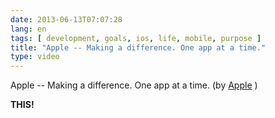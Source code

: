 ```yaml
---
date: 2013-06-13T07:07:28
lang: en
tags: [ development, goals, ios, life, mobile, purpose ]
title: "Apple -- Making a difference. One app at a time."
type: video
---
```


Apple -- Making a difference. One app at a time. (by [Apple](http://m.youtube.com/watch?v=PGtP6ZQ6Lt8) )

**THIS!**

